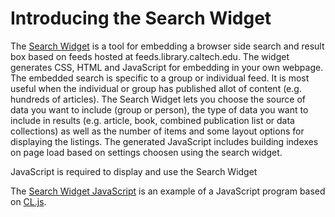 
# Introducing the Search Widget

The [Search Widget](https://feeds.library.caltech.edu/widgets/search-widget.html) is a tool for embedding a browser side search and result box
based on feeds hosted at feeds.library.caltech.edu. The widget generates 
CSS, HTML and JavaScript for embedding in your own webpage.
The embedded search is specific to a group or individual feed. It is
most useful when the individual or group has published allot of content
(e.g. hundreds of articles).  The Search Widget lets you choose the 
source of data you want to include (group or person), the type of data 
you want to include in results (e.g. article, book, combined publication 
list or data collections) as well as the number of items and some layout 
options for displaying the listings. The generated JavaScript includes 
building indexes on page load based on settings choosen using the 
search widget.


<!-- START: Search Widget -->

<section id="search-widget" class="widget">
<!-- This is where "the widget" should display -->
</section>

<noscript>JavaScript is required to display and use the Search Widget</noscript>

<!-- Required: the LunrJS library is needed to run our search and indexing!!! -->
<script src="https://unpkg.com/lunr/lunr.js"></script>

<script src="../scripts/CL.js"></script>

<script src="../scripts/CL-feeds-lunr.js"></script>

<script src="../scripts/CL-SearchWidget.js"></script>

<script>
(function (document, window) {
    let cl = Object.assign({}, window.CL),
        widget_element = document.getElementById("search-widget");

    /* NOTE: We want the Search Widget to be hosted
     * where our code is deployed */
    cl.BaseURL = "";
    cl.SearchWidget(widget_element);
}(document, window));
</script>

<!--   END: Search Widget -->

The [Search Widget JavaScript](CL-SearchWidget.js "link to source code of Search Widget") is an example of a JavaScript program based on
[CL.js](../scripts/CL.js "link to source code for CL.js").

